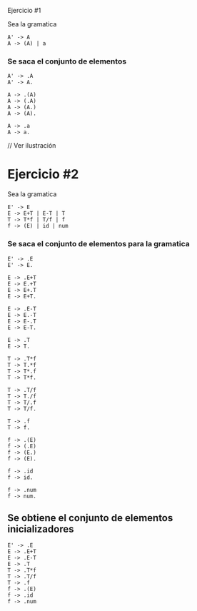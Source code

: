 Ejercicio #1

Sea la gramatica

```
A' -> A
A -> (A) | a
```

### Se saca el conjunto de elementos

```
A' -> .A
A' -> A.

A -> .(A)
A -> (.A)
A -> (A.)
A -> (A).

A -> .a
A -> a.
```

// Ver ilustración

# Ejercicio #2

Sea la gramatica

```
E' -> E
E -> E+T | E-T | T
T -> T*f | T/f | f
f -> (E) | id | num
```

### Se saca el conjunto de elementos para la gramatica

```
E' -> .E
E' -> E.

E -> .E+T
E -> E.+T
E -> E+.T
E -> E+T.

E -> .E-T
E -> E.-T
E -> E-.T
E -> E-T.

E -> .T
E -> T.

T -> .T*f
T -> T.*f
T -> T*.f
T -> T*f.

T -> .T/f
T -> T./f
T -> T/.f
T -> T/f.

T -> .f
T -> f.

f -> .(E)
f -> (.E)
f -> (E.)
f -> (E).

f -> .id
f -> id.

f -> .num
f -> num.
```

## Se obtiene el conjunto de elementos inicializadores

```
E' -> .E
E -> .E+T
E -> .E-T
E -> .T
T -> .T*f
T -> .T/f
T -> .f
f -> .(E)
f -> .id
f -> .num
```

